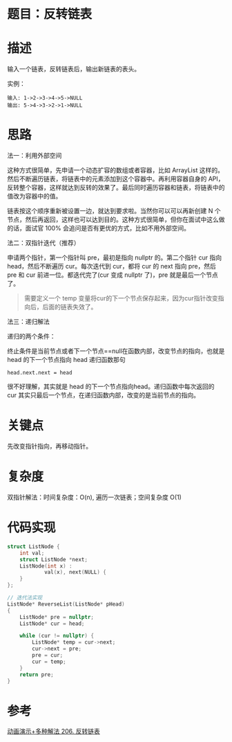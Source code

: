 <!--
 * @Author: JohnJeep
 * @Date: 2021-04-07 16:09:27
 * @LastEditTime: 2021-04-09 11:14:22
 * @LastEditors: Please set LastEditors
 * @Description: In User Settings Edit
-->

# 题目：反转链表

# 描述
输入一个链表，反转链表后，输出新链表的表头。

实例：
```
输入: 1->2->3->4->5->NULL
输出: 5->4->3->2->1->NULL
```

# 思路
法一：利用外部空间

这种方式很简单，先申请一个动态扩容的数组或者容器，比如 ArrayList 这样的。然后不断遍历链表，将链表中的元素添加到这个容器中。再利用容器自身的 API，反转整个容器，这样就达到反转的效果了。最后同时遍历容器和链表，将链表中的值改为容器中的值。

链表按这个顺序重新被设置一边，就达到要求啦。当然你可以可以再新创建 N 个节点，然后再返回，这样也可以达到目的。这种方式很简单，但你在面试中这么做的话，面试官 100% 会追问是否有更优的方式，比如不用外部空间。



法二：双指针迭代（推荐）

申请两个指针，第一个指针叫 pre，最初是指向 nullptr 的。第二个指针 cur 指向 head，然后不断遍历 cur。每次迭代到 cur，都将 cur 的 next 指向 pre，然后 pre 和 cur 前进一位。都迭代完了(cur 变成 nullptr 了)，pre 就是最后一个节点了。

> 需要定义一个 temp  变量将cur的下一个节点保存起来，因为cur指针改变指向后，后面的链表失效了。


法三：递归解法

递归的两个条件：

终止条件是当前节点或者下一个节点==null在函数内部，改变节点的指向，也就是 head 的下一个节点指向 head 递归函数那句
```
head.next.next = head
```
很不好理解，其实就是 head 的下一个节点指向head。递归函数中每次返回的 cur 其实只最后一个节点，在递归函数内部，改变的是当前节点的指向。




# 关键点
先改变指针指向，再移动指针。


# 复杂度
双指针解法：时间复杂度：O(n), 遍历一次链表；空间复杂度 O(1)

# 代码实现
```c++
struct ListNode {
	int val;
	struct ListNode *next;
	ListNode(int x) :
			val(x), next(NULL) {
	}
};

// 迭代法实现
ListNode* ReverseList(ListNode* pHead) 
{
    ListNode* pre = nullptr;
    ListNode* cur = head;

    while (cur != nullptr) {
        ListNode* temp = cur->next;
        cur->next = pre;
        pre = cur;
        cur = temp;
    }
    return pre;
}
```

# 参考
[动画演示+多种解法 206. 反转链表](https://leetcode-cn.com/problems/reverse-linked-list/solution/dong-hua-yan-shi-206-fan-zhuan-lian-biao-by-user74/)